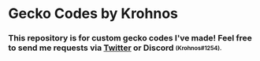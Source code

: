 # Gecko Codes by Krohnos

### This repository is for custom gecko codes I've made! Feel free to send me requests via [Twitter](https://twitter.com/cnkeats) or Discord <sub><sup>(Krohnos#1254).<sup><sub>

<br>
